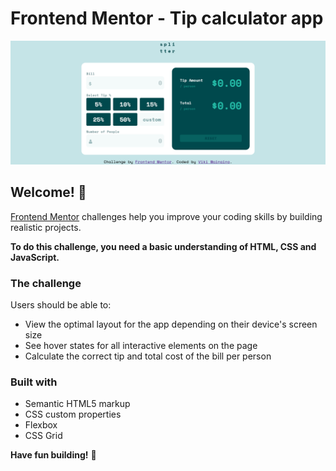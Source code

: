 # Frontend Mentor - Tip calculator app

![Design preview for the Tip calculator app coding challenge](./design/screenshot.png)

## Welcome! 👋

[Frontend Mentor](https://www.frontendmentor.io) challenges help you improve your coding skills by building realistic projects.

**To do this challenge, you need a basic understanding of HTML, CSS and JavaScript.**

### The challenge

Users should be able to:

- View the optimal layout for the app depending on their device's screen size
- See hover states for all interactive elements on the page
- Calculate the correct tip and total cost of the bill per person

### Built with

- Semantic HTML5 markup
- CSS custom properties
- Flexbox
- CSS Grid

**Have fun building!** 🚀
